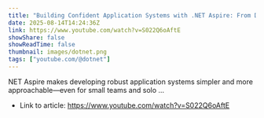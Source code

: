 ```yaml
---
title: "Building Confident Application Systems with .NET Aspire: From Dev to Deployment"
date: 2025-08-14T14:24:36Z
link: https://www.youtube.com/watch?v=S022Q6oAftE
showShare: false
showReadTime: false
thumbnail: images/dotnet.png
tags: ["youtube.com/@dotnet"]
---
```

NET Aspire makes developing robust application systems simpler and more approachable—even for small teams and solo ...

- Link to article: https://www.youtube.com/watch?v=S022Q6oAftE